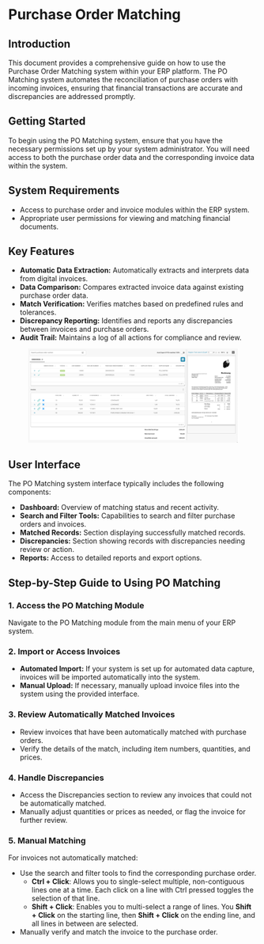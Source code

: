 # Purchase Order Matching

## Introduction

This document provides a comprehensive guide on how to use the Purchase Order Matching system within your ERP platform. The PO Matching system automates the reconciliation of purchase orders with incoming invoices, ensuring that financial transactions are accurate and discrepancies are addressed promptly.

## Getting Started

To begin using the PO Matching system, ensure that you have the necessary permissions set up by your system administrator. You will need access to both the purchase order data and the corresponding invoice data within the system.

## System Requirements

* Access to purchase order and invoice modules within the ERP system.
* Appropriate user permissions for viewing and matching financial documents.

## Key Features

* **Automatic Data Extraction:** Automatically extracts and interprets data from digital invoices.
* **Data Comparison:** Compares extracted invoice data against existing purchase order data.
* **Match Verification:** Verifies matches based on predefined rules and tolerances.
* **Discrepancy Reporting:** Identifies and reports any discrepancies between invoices and purchase orders.
* **Audit Trail:** Maintains a log of all actions for compliance and review.

<figure><img src="../../.gitbook/assets/image (13) (1) (1) (1) (1) (1).png" alt=""><figcaption></figcaption></figure>

## User Interface

The PO Matching system interface typically includes the following components:

* **Dashboard:** Overview of matching status and recent activity.
* **Search and Filter Tools:** Capabilities to search and filter purchase orders and invoices.
* **Matched Records:** Section displaying successfully matched records.
* **Discrepancies:** Section showing records with discrepancies needing review or action.
* **Reports:** Access to detailed reports and export options.

## Step-by-Step Guide to Using PO Matching

### 1. Access the PO Matching Module

Navigate to the PO Matching module from the main menu of your ERP system.

### 2. Import or Access Invoices

* **Automated Import:** If your system is set up for automated data capture, invoices will be imported automatically into the system.
* **Manual Upload:** If necessary, manually upload invoice files into the system using the provided interface.

### 3. Review Automatically Matched Invoices

* Review invoices that have been automatically matched with purchase orders.
* Verify the details of the match, including item numbers, quantities, and prices.

### 4. Handle Discrepancies

* Access the Discrepancies section to review any invoices that could not be automatically matched.
* Manually adjust quantities or prices as needed, or flag the invoice for further review.

### 5. Manual Matching

For invoices not automatically matched:

* Use the search and filter tools to find the corresponding purchase order.
  * **Ctrl + Click**: Allows you to single-select multiple, non-contiguous lines one at a time. Each click on a line with Ctrl pressed toggles the selection of that line.
  * **Shift + Click**: Enables you to multi-select a range of lines. You **Shift + Click** on the starting line, then **Shift + Click** on the ending line, and all lines in between are selected.
* Manually verify and match the invoice to the purchase order.
